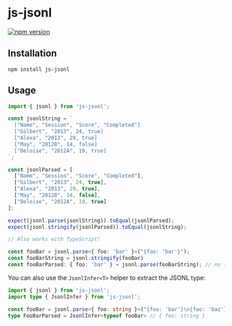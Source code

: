 # js-jsonl

[![npm version](https://badge.fury.io/js/js-jsonl.svg)](https://badge.fury.io/js/js-jsonl)

## Installation

```shell
npm install js-jsonl
```

## Usage

```typescript
import { jsonl } from 'js-jsonl';

const jsonlString = `
  ["Name", "Session", "Score", "Completed"]
  ["Gilbert", "2013", 24, true]
  ["Alexa", "2013", 29, true]
  ["May", "2012B", 14, false]
  ["Deloise", "2012A", 19, true]
`;

const jsonlParsed = [
  ["Name", "Session", "Score", "Completed"],
  ["Gilbert", "2013", 24, true],
  ["Alexa", "2013", 29, true],
  ["May", "2012B", 14, false],
  ["Deloise", "2012A", 19, true]
];

expect(jsonl.parse(jsonlString)).toEqual(jsonlParsed);
expect(jsonl.stringify(jsonlParsed)).toEqual(jsonlString);

// Also works with TypeScript!

const fooBar = jsonl.parse<{ foo: 'bar' }>("{foo: 'bar'}");
const fooBarString = jsonl.stringify(fooBar)
const fooBarParsed: { foo: 'bar' } = jsonl.parse(fooBarString); // no type error!
```

You can also use the `JsonlInfer<T>` helper to extract the JSONL type:

```typescript
import { jsonl } from 'js-jsonl';
import type { JsonlInfer } from 'js-jsonl';

const fooBar = jsonl.parse<{ foo: string }>("{foo: 'bar'}\n{foo: 'baz'}");
type FooBarParsed = JsonlInfer<typeof fooBar> // { foo: string }
```

